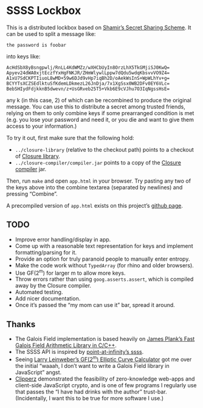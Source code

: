 # SSSS Lockbox

This is a distributed lockbox based on [Shamir&rsquo;s Secret
Sharing Scheme][ssss-wiki]. It can be used to split a message like:

    the password is foobar

into keys like:

    AcHdSbX8yBsngpwlj/RnLL4KdWMZz/wXHCbUyIn8OrzLhX5TkGMjiSJ0KwQ=
    Apyev24dWA0xjtEczfYxHgFNKJR/ZHmWlywlLppw7dQdu5wdqKbsvvVO9Z4=
    A1xU7SdCKPTIiuoL8wMD+59w6DJd9vHp7iqBh2D/oAekWsInS+WpWLhYv+g=
    BCYYTsXCZSEdlktuSfKdemLDkmezL26JnDja/7x1XgSsx0WB2DFv0EY6VLc=
    BebSHIydFdjkknB5dwevn/z+UsGRveb25T5+Vkb6E9cVJhu7O3IqNgssHsE=

any k (in this case, 2) of which can be recombined to produce the
original message. You can use this to distribute a secret among
trusted friends, relying on them to only combine keys if some
prearranged condition is met (e.g. you lose your password and need
it, or you die and want to give them access to your information.)

To try it out, first make sure that the following hold:

- `../closure-library` (relative to the checkout
  path) points to a checkout of [Closure library][].
- `../closure-compiler/compiler.jar` points
  to a copy of the [Closure compiler][] jar.

Then, run `make` and open `app.html` in your browser. Try
pasting any two of the keys above into the combine textarea
(separated by newlines) and pressing &ldquo;Combine&rdquo;.

A precompiled version of `app.html` exists
on this project&rsquo;s [github page][].

## TODO

- Improve error handling/display in app.
- Come up with a reasonable text representation
  for keys and implement formatting/parsing for it.
- Provide an option for truly paranoid people to manually enter entropy.
- Make the code work without `TypedArray` (for rhino and older browsers).
- Use GF(2<sup>m</sup>) for larger m to allow more keys.
- Throw errors rather than using `goog.asserts.assert`,
  which is compiled away by the Closure compiler.
- Automated testing.
- Add nicer documentation.
- Once it&rsquo;s passed the &ldquo;my mom
  can use it&rdquo; bar, spread it around.

## Thanks

- The Galois Field implementation is based heavily on [James
  Plank&rsquo;s Fast Galois Field Arithmetic Library in C/C++][galois].
- The SSSS API is inspired by [point-at-infinity&rsquo;s ssss][ssss].
- Seeing [Larry Leinweber&rsquo;s GF(2<sup>m</sup>) Elliptic Curve
  Calculator][gfeccalc] got me over the initial &ldquo;waaah, I don&rsquo;t
  want to write a Galois Field library in JavaScript&rdquo; angst.
- [Clipperz][] demonstrated the feasibility of zero-knowledge web-apps
  and client-side JavaScript crypto, and is one of few programs I regularly
  use that passes the &ldquo;I have had drinks with the author&rdquo;
  trust-bar. (Incidentally, I want this to be true for more software I use.)


[clipperz]:         https://www.clipperz.com/                 "Clipperz"
[closure library]:  http://code.google.com/p/closure-library  "Closure Library"
[closure compiler]: http://code.google.com/p/closure-compiler "Closure Compiler"
[galois]:           http://web.eecs.utk.edu/~plank/plank/papers/CS-07-593/
    "Fast Galois Field Arithmetic Library in C/C++"
[gfeccalc]:         http://vorlon.case.edu/~lxl106/gfeccalc.htm
    "GF(2^m) Elliptic Curve Calculator"
[github page]:      http://mrdomino.github.com/lockbox/       "SSSS Lockbox"
[ssss]:             http://point-at-infinity.org/ssss/
    "ssss: Shamir's Secret Sharing Scheme"
[ssss-wiki]:        https://en.wikipedia.org/wiki/Shamir's_Secret_Sharing
    "Shamir's Secret Sharing Scheme"
